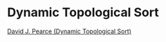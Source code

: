 # Dynamic Topological Sort
[David J. Pearce (Dynamic Topological Sort)](https://whileydave.com/projects/dts/)
